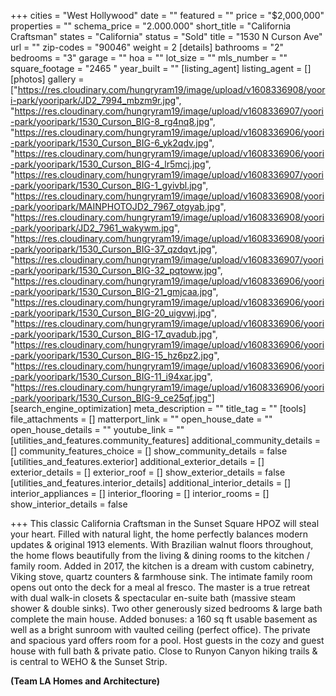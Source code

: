+++
cities = "West Hollywood"
date = ""
featured = ""
price = "$2,000,000"
properties = ""
schema_price = "2.000.000"
short_title = "California Craftsman"
states = "California"
status = "Sold"
title = "1530 N Curson Ave"
url = ""
zip-codes = "90046"
weight = 2
[details]
bathrooms = "2"
bedrooms = "3"
garage = ""
hoa = ""
lot_size = ""
mls_number = ""
square_footage = "2465 "
year_built = ""
[listing_agent]
listing_agent = []
[photos]
gallery = ["https://res.cloudinary.com/hungryram19/image/upload/v1608336908/yoori-park/yooripark/JD2_7994_mbzm9r.jpg", "https://res.cloudinary.com/hungryram19/image/upload/v1608336907/yoori-park/yooripark/1530_Curson_BIG-8_rg4nq8.jpg", "https://res.cloudinary.com/hungryram19/image/upload/v1608336906/yoori-park/yooripark/1530_Curson_BIG-6_yk2qdv.jpg", "https://res.cloudinary.com/hungryram19/image/upload/v1608336906/yoori-park/yooripark/1530_Curson_BIG-4_lr5mcj.jpg", "https://res.cloudinary.com/hungryram19/image/upload/v1608336907/yoori-park/yooripark/1530_Curson_BIG-1_gyivbl.jpg", "https://res.cloudinary.com/hungryram19/image/upload/v1608336908/yoori-park/yooripark/MAINPHOTOJD2_7967_otgyab.jpg", "https://res.cloudinary.com/hungryram19/image/upload/v1608336908/yoori-park/yooripark/JD2_7961_wakywm.jpg", "https://res.cloudinary.com/hungryram19/image/upload/v1608336908/yoori-park/yooripark/1530_Curson_BIG-37_qzdqvt.jpg", "https://res.cloudinary.com/hungryram19/image/upload/v1608336907/yoori-park/yooripark/1530_Curson_BIG-32_pqtoww.jpg", "https://res.cloudinary.com/hungryram19/image/upload/v1608336906/yoori-park/yooripark/1530_Curson_BIG-21_gmjcaa.jpg", "https://res.cloudinary.com/hungryram19/image/upload/v1608336906/yoori-park/yooripark/1530_Curson_BIG-20_uigvwj.jpg", "https://res.cloudinary.com/hungryram19/image/upload/v1608336906/yoori-park/yooripark/1530_Curson_BIG-17_qvadub.jpg", "https://res.cloudinary.com/hungryram19/image/upload/v1608336906/yoori-park/yooripark/1530_Curson_BIG-15_hz6pz2.jpg", "https://res.cloudinary.com/hungryram19/image/upload/v1608336906/yoori-park/yooripark/1530_Curson_BIG-11_i94xar.jpg", "https://res.cloudinary.com/hungryram19/image/upload/v1608336906/yoori-park/yooripark/1530_Curson_BIG-9_ce25qf.jpg"]
[search_engine_optimization]
meta_description = ""
title_tag = ""
[tools]
file_attachments = []
matterport_link = ""
open_house_date = ""
open_house_details = ""
youtube_link = ""
[utilities_and_features.community_features]
additional_community_details = []
community_features_choice = []
show_community_details = false
[utilities_and_features.exterior]
additional_exterior_details = []
exterior_details = []
exterior_roof = []
show_exterior_details = false
[utilities_and_features.interior_details]
additional_interior_details = []
interior_appliances = []
interior_flooring = []
interior_rooms = []
show_interior_details = false

+++
This classic California Craftsman in the Sunset Square HPOZ will steal your heart. Filled with natural light, the home perfectly balances modern updates & original 1913 elements. With Brazilian walnut floors throughout, the home flows beautifully from the living & dining rooms to the kitchen / family room. Added in 2017, the kitchen is a dream with custom cabinetry, Viking stove, quartz counters & farmhouse sink. The intimate family room opens out onto the deck for a meal al fresco. The master is a true retreat with dual walk-in closets & spectacular en-suite bath (massive steam shower & double sinks). Two other generously sized bedrooms & large bath complete the main house. Added bonuses: a 160 sq ft usable basement as well as a bright sunroom with vaulted ceiling (perfect office). The private and spacious yard offers room for a pool. Host guests in the cozy and guest house with full bath & private patio. Close to Runyon Canyon hiking trails & is central to WEHO & the Sunset Strip.

**(Team LA Homes and Architecture)**